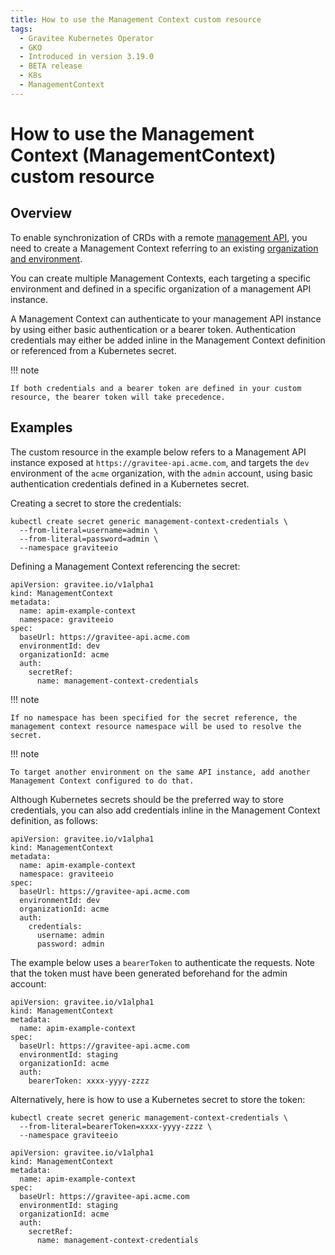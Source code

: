 ```yaml
---
title: How to use the Management Context custom resource
tags:
  - Gravitee Kubernetes Operator
  - GKO
  - Introduced in version 3.19.0
  - BETA release
  - K8s
  - ManagementContext
---
```


# How to use the Management Context (ManagementContext) custom resource

## Overview

To enable synchronization of CRDs with a remote [management API](broken-reference), you need to create a Management Context referring to an existing [organization and environment](../../../guides/misc./user-guide/admin/admin-guide-organizations-and-environments.md).

You can create multiple Management Contexts, each targeting a specific environment and defined in a specific organization of a management API instance.

A Management Context can authenticate to your management API instance by using either basic authentication or a bearer token. Authentication credentials may either be added inline in the Management Context definition or referenced from a Kubernetes secret.

!!! note

```
If both credentials and a bearer token are defined in your custom resource, the bearer token will take precedence.
```

## Examples

The custom resource in the example below refers to a Management API instance exposed at `https://gravitee-api.acme.com`, and targets the `dev` environment of the `acme` organization, with the `admin` account, using basic authentication credentials defined in a Kubernetes secret.

Creating a secret to store the credentials:

```
kubectl create secret generic management-context-credentials \
  --from-literal=username=admin \
  --from-literal=password=admin \
  --namespace graviteeio
```

Defining a Management Context referencing the secret:

```
apiVersion: gravitee.io/v1alpha1
kind: ManagementContext
metadata:
  name: apim-example-context
  namespace: graviteeio
spec:
  baseUrl: https://gravitee-api.acme.com
  environmentId: dev
  organizationId: acme
  auth:
    secretRef:
      name: management-context-credentials
```

!!! note

```
If no namespace has been specified for the secret reference, the management context resource namespace will be used to resolve the secret.
```

!!! note

```
To target another environment on the same API instance, add another Management Context configured to do that.
```

Although Kubernetes secrets should be the preferred way to store credentials, you can also add credentials inline in the Management Context definition, as follows:

```
apiVersion: gravitee.io/v1alpha1
kind: ManagementContext
metadata:
  name: apim-example-context
  namespace: graviteeio
spec:
  baseUrl: https://gravitee-api.acme.com
  environmentId: dev
  organizationId: acme
  auth:
    credentials:
      username: admin
      password: admin
```

The example below uses a `bearerToken` to authenticate the requests. Note that the token must have been generated beforehand for the admin account:

```
apiVersion: gravitee.io/v1alpha1
kind: ManagementContext
metadata:
  name: apim-example-context
spec:
  baseUrl: https://gravitee-api.acme.com
  environmentId: staging
  organizationId: acme
  auth:
    bearerToken: xxxx-yyyy-zzzz
```

Alternatively, here is how to use a Kubernetes secret to store the token:

```
kubectl create secret generic management-context-credentials \
  --from-literal=bearerToken=xxxx-yyyy-zzzz \
  --namespace graviteeio
```

```
apiVersion: gravitee.io/v1alpha1
kind: ManagementContext
metadata:
  name: apim-example-context
spec:
  baseUrl: https://gravitee-api.acme.com
  environmentId: staging
  organizationId: acme
  auth:
    secretRef:
      name: management-context-credentials
```
